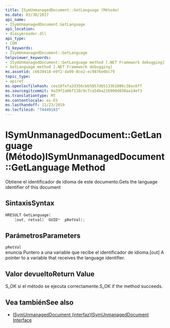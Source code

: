 ```yaml
---
title: ISymUnmanagedDocument::GetLanguage (Método)
ms.date: 03/30/2017
api_name:
- ISymUnmanagedDocument.GetLanguage
api_location:
- diasymreader.dll
api_type:
- COM
f1_keywords:
- ISymUnmanagedDocument::GetLanguage
helpviewer_keywords:
- ISymUnmanagedDocument::GetLanguage method [.NET Framework debugging]
- GetLanguage method [.NET Framework debugging]
ms.assetid: c6639418-e9f2-4a99-8ce2-ec9876e0bc79
topic_type:
- apiref
ms.openlocfilehash: cea18fefa2d356cbb5857db5133b1086c38ac6ff
ms.sourcegitcommit: 9a39f2a06f110c9c7ca54ba216900d038aa14ef3
ms.translationtype: MT
ms.contentlocale: es-ES
ms.lasthandoff: 11/23/2019
ms.locfileid: "74449183"
---
```

# <a name="isymunmanageddocumentgetlanguage-method"></a><span data-ttu-id="3644f-102">ISymUnmanagedDocument::GetLanguage (Método)</span><span class="sxs-lookup"><span data-stu-id="3644f-102">ISymUnmanagedDocument::GetLanguage Method</span></span>
<span data-ttu-id="3644f-103">Obtiene el identificador de idioma de este documento.</span><span class="sxs-lookup"><span data-stu-id="3644f-103">Gets the language identifier of this document</span></span>  
  
## <a name="syntax"></a><span data-ttu-id="3644f-104">Sintaxis</span><span class="sxs-lookup"><span data-stu-id="3644f-104">Syntax</span></span>  
  
```cpp  
HRESULT GetLanguage(  
    [out, retval]  GUID*  pRetVal);  
```  
  
## <a name="parameters"></a><span data-ttu-id="3644f-105">Parámetros</span><span class="sxs-lookup"><span data-stu-id="3644f-105">Parameters</span></span>  
 `pRetVal`  
 <span data-ttu-id="3644f-106">enuncia Puntero a una variable que recibe el identificador de idioma.</span><span class="sxs-lookup"><span data-stu-id="3644f-106">[out] A pointer to a variable that receives the language identifier.</span></span>  
  
## <a name="return-value"></a><span data-ttu-id="3644f-107">Valor devuelto</span><span class="sxs-lookup"><span data-stu-id="3644f-107">Return Value</span></span>  
 <span data-ttu-id="3644f-108">S_OK si el método se ejecuta correctamente.</span><span class="sxs-lookup"><span data-stu-id="3644f-108">S_OK if the method succeeds.</span></span>  
  
## <a name="see-also"></a><span data-ttu-id="3644f-109">Vea también</span><span class="sxs-lookup"><span data-stu-id="3644f-109">See also</span></span>

- [<span data-ttu-id="3644f-110">ISymUnmanagedDocument (interfaz)</span><span class="sxs-lookup"><span data-stu-id="3644f-110">ISymUnmanagedDocument Interface</span></span>](../../../../docs/framework/unmanaged-api/diagnostics/isymunmanageddocument-interface.md)
